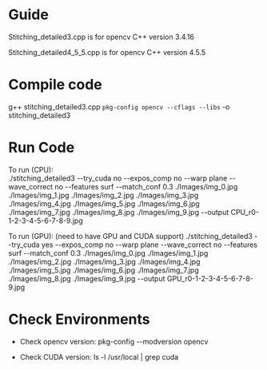 # Guide
Stitching_detailed3.cpp is for opencv C++ version 3.4.16

Stitching_detailed4_5_5.cpp is for opencv C++ version 4.5.5

# Compile code
g++ stitching_detailed3.cpp `pkg-config opencv --cflags --libs` -o stitching_detailed3

# Run Code
To run (CPU):   
./stitching_detailed3 --try_cuda no --expos_comp no --warp plane --wave_correct no  --features surf --match_conf 0.3 ./Images/img_0.jpg ./Images/img_1.jpg ./Images/img_2.jpg ./Images/img_3.jpg ./Images/img_4.jpg ./Images/img_5.jpg ./Images/img_6.jpg ./Images/img_7.jpg ./Images/img_8.jpg ./Images/img_9.jpg --output CPU_r0-1-2-3-4-5-6-7-8-9.jpg

To run (GPU):   (need to have GPU and CUDA support)
./stitching_detailed3 --try_cuda yes --expos_comp no --warp plane --wave_correct no  --features surf --match_conf 0.3 ./Images/img_0.jpg ./Images/img_1.jpg ./Images/img_2.jpg ./Images/img_3.jpg ./Images/img_4.jpg ./Images/img_5.jpg ./Images/img_6.jpg ./Images/img_7.jpg ./Images/img_8.jpg ./Images/img_9.jpg --output GPU_r0-1-2-3-4-5-6-7-8-9.jpg

# Check Environments
* Check opencv version: 
pkg-config --modversion opencv

* Check CUDA version: 
ls -l /usr/local | grep cuda
